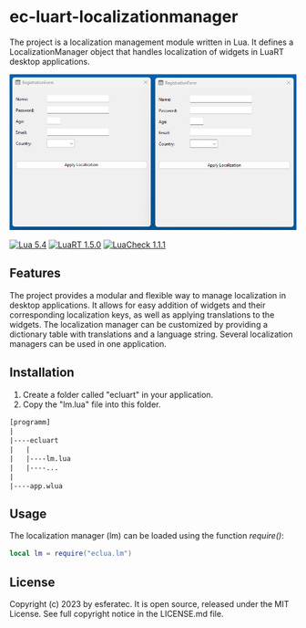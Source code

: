 # ec-luart-localizationmanager

The project is a localization management module written in Lua. It defines a LocalizationManager object that handles localization of widgets in LuaRT desktop applications.

![Screenshot of the Regisatrtion Form](/readme.png)

[![Lua 5.4](https://badgen.net/badge/Lua/5.4/yellow)](https://github.com/lua/lua)
[![LuaRT 1.5.0](https://badgen.net/badge/LuaRT/1.5.0/blue)](https://github.com/samyeyo/LuaRT)
[![LuaCheck 1.1.1](https://badgen.net/badge/LuaCheck/1.1.1/green)](https://github.com/lunarmodules/luacheck)

## Features

The project provides a modular and flexible way to manage localization in desktop applications. It allows for easy addition of widgets and their corresponding localization keys, as well as applying translations to the widgets. The localization manager can be customized by providing a dictionary table with translations and a language string. Several localization managers can be used in one application.

## Installation

1. Create a folder called "ecluart" in your application.
2. Copy the "lm.lua" file into this folder.

```text
[programm]
|
|----ecluart
|   |
|   |----lm.lua
|   |----...
|
|----app.wlua
```

## Usage

The localization manager (lm) can be loaded using the function *require()*:

```lua
local lm = require("eclua.lm") 
```

## License

Copyright (c) 2023 by esferatec.
It is open source, released under the MIT License.
See full copyright notice in the LICENSE.md file.
